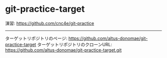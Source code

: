# git-practice-target
演習: https://github.com/cnc4e/git-practice

---

ターゲットリポジトリのページ: https://github.com/altus-donomae/git-practice-target
ターゲットリポジトリのクローンURL: https://github.com/altus-donomae/git-practice-target.git

